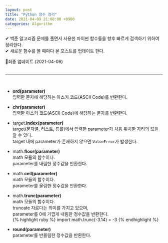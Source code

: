 ```yaml
---
layout: post
title: "Python 함수 정리"
date: 2021-04-09 21:00:00 +0900
categories: Algorithm
---
```


✔ 백준 알고리즘 문제를 풀면서 사용한 파이썬 함수들을 향후 빠르게 검색하기 위하여 정리한다.  
✔ 새로운 함수를 볼 때마다 본 포스트를 업데이트 한다. 

🚩최종 업데이트 (2021-04-09)  
<br/>

---
<br/>

+ **ord(**parameter**)**  
입력한 문자에 해당하는 아스키 코드(ASCII Code)를 반환한다.

+ **chr(**parameter**)**  
입력한 아스키 코드(ASCII Code)에 해당하는 문자를 반환한다.

+ target.**index(**parameter**)**  
target(문자열, 리스트, 튜플)에서 입력한 parameter가 처음 위치한 자리의 값을 알 수 있다.  
target 내에 parameter가 존재하지 않으면 `ValueError`가 발생한다.  

+ math.**floor(**parameter**)**  
math 모듈의 함수이다.  
parameter를 내림한 정수값을 반환한다.

+ math.**ceil(**parameter**)**  
math 모듈의 함수이다.  
parameter를 올림한 정수값을 반환한다.

+ math.**trunc(**parameter**)**  
math 모듈의 함수이다.  
truncate 자르다는 의미를 가지고 있으며,  
parameter를 0에 가깝게 내림한 정수값을 반환한다.  
{% highlight ruby %}
import math.trunc(-3.14) = -3
{% endhighlight %}

+ **round(**parameter**)**  
parameter를 반올림한 정수값을 반환한다.